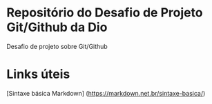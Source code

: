 # Repositório  do  Desafio de Projeto  Git/Github da Dio
Desafio de projeto sobre Git/Github

# Links úteis
[Sintaxe  básica  Markdown] (https://markdown.net.br/sintaxe-basica/)
